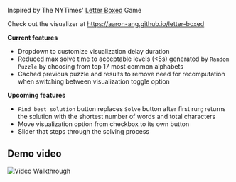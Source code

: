 Inspired by The NYTimes' [Letter Boxed](https://www.nytimes.com/puzzles/letter-boxed) Game

Check out the visualizer at https://aaron-ang.github.io/letter-boxed

**Current features**
- Dropdown to customize visualization delay duration
- Reduced max solve time to acceptable levels (<5s) generated by `Random Puzzle` by choosing from top 17 most common alphabets
- Cached previous puzzle and results to remove need for recomputation when switching between visualization toggle option

**Upcoming features**
- `Find best solution` button replaces `Solve` button after first run; returns the solution with the shortest number of words and total characters
- Move visualization option from checkbox to its own button
- Slider that steps through the solving process

Demo video
-
<img src='walkthrough.gif' title='Video Walkthrough' width='' alt='Video Walkthrough' />
